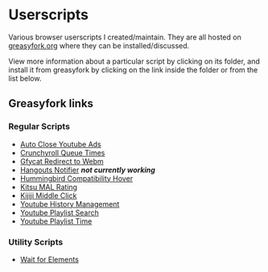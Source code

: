 # Userscripts

Various browser userscripts I created/maintain. They are all hosted 
on [greasyfork.org](greasyfork.org) where they can be installed/discussed.

View more information about a particular script by clicking on its
folder, and install it from greasyfork by clicking on the link inside the folder
or from the list below.

## Greasyfork links

### Regular Scripts

* [Auto Close Youtube Ads](https://greasyfork.org/en/scripts/9165-auto-close-youtube-ads)
* [Crunchyroll Queue Times](https://greasyfork.org/en/scripts/693-crunchyroll-queue-real-times)
* [Gfycat Redirect to Webm](https://greasyfork.org/en/scripts/7027-gfycat-redirect-to-webm)
* [Hangouts Notifier](https://greasyfork.org/en/scripts/14193-hangouts-notifier) **_not currently working_**
* [Hummingbird Compatibility Hover](https://greasyfork.org/en/scripts/9570-hummingbird-compatibility-hover)
* [Kitsu MAL Rating](https://greasyfork.org/en/scripts/5890-kitsu-mal-rating)
* [Kijiji Middle Click](https://greasyfork.org/en/scripts/23555-kijiji-middle-click)
* [Youtube History Management](https://greasyfork.org/en/scripts/7044-youtube-history-management)
* [Youtube Playlist Search](https://greasyfork.org/en/scripts/14370-youtube-playlist-search)
* [Youtube Playlist Time](https://greasyfork.org/en/scripts/694-youtube-playlist-time)

### Utility Scripts

* [Wait for Elements](https://greasyfork.org/en/scripts/5679-wait-for-elements)
